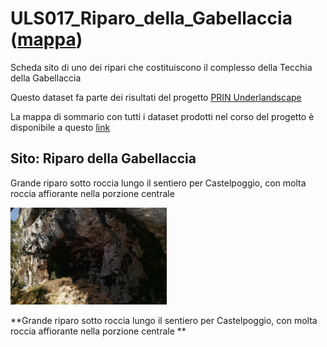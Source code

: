 # ULS017_Riparo_della_Gabellaccia ([mappa](https://umap.openstreetmap.fr/it/map/uls017_riparo_della_gabellaccia_1075582))
Scheda sito di uno dei ripari che costituiscono il complesso della Tecchia della Gabellaccia


Questo dataset fa parte dei risultati del progetto [PRIN Underlandscape](https://sites.google.com/view/prin-underlandscape/)

La mappa di sommario con tutti i dataset prodotti nel corso del progetto è disponibile a questo [link](https://umap.openstreetmap.fr/it/map/sommario_1044830)

## Sito: Riparo della Gabellaccia
Grande riparo sotto roccia lungo il sentiero per Castelpoggio, con molta roccia affiorante nella porzione centrale 

[<img src=vignettes/h4yygB44.jpg width='250'/>](h4yygB44.jpg) 

**Grande riparo sotto roccia lungo il sentiero per Castelpoggio, con molta roccia affiorante nella porzione centrale **
